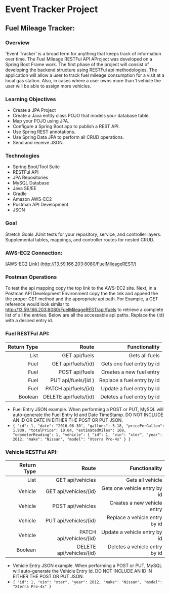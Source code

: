 # Event Tracker Project
## Fuel Mileage Tracker:
### Overview
'Event Tracker' is a broad term for anything that keeps track of information over time. The Fuel Mileage RESTFul API AProject was developed on a Spring Boot Frame work. The first phase of the project will consist of developing the backend structure using RESTFul api methodologies. The application will allow a user to track fuel mileage consumption for a visit at a local gas station. Also, in cases where a user owns more than 1 vehicle the user will be able to assign more vehicles. 

### Learning Objectives
* Create a JPA Project
* Create a Java entity class POJO that models your database table.
* Map your POJO using JPA.
* Configure a Spring Boot app to publish a REST API.
* Use Spring REST annotations.
* Use Spring Data JPA to perform all CRUD operations.
* Send and receive JSON.

### Technologies
* Spring Boot/Tool Suite
* RESTFul API
* JPA Repositories
* MySQL Database
* Java SE/EE
* Gradle
* Amazon AWS-EC2
* Postman API Development
* JSON
### Goal

Stretch Goals
JUnit tests for your repository, service, and controller layers.
Supplemental tables, mappings, and controller routes for nested CRUD.

### AWS-EC2 Connection:
[AWS-EC2 Link] (http://13.59.166.203:8080/FuelMileageREST/)



### Postman Operations
To test the api mapping copy the top link to the AWS-EC2 site. Next, in a Postman API Development Environment copy the the link and append the the proper GET method and the appropriate api path. For Example, a GET reference would look similar to  http://13.59.166.203:8080/FuelMileageREST/api/fuels to retrieve a complete list of all the entries. Below are all the accessable api paths. Replace the {id} with a desired entry id. 

### Fuel RESTFul API:
| Return Type | Route | Functionality|
| --------: | ------: |----------: |
| List<Fuel> | GET api/fuels | Gets all fuels |
| Fuel | GET api/fuels/{id}	|Gets one fuel entry by id |
| Fuel | POST api/fuels |	Creates a new fuel entry |
| Fuel | PUT api/fuels/{id }| Replace a fuel entry by id |
| Fuel | PATCH api/fuels/{id} |	Update a fuel entry by id |
| Boolean | DELETE api/fuels/{id} |	Deletes a fuel entry by id |

* Fuel Entry JSON example. When performing a POST or PUT, MySQL will auto-generate the Fuel Entry Id and Date TimeStamp. DO NOT INCLUDE AN ID OR DATE IN EITHER THE POST OR PUT JSON.
* `{
        "id": 1,
        "date": "2016-06-30",
        "gallons": 5.18,
        "pricePerGallon": 1.939,
        "totalPrice": 10.04,
        "estimatedMiles": 169,
        "odometerReading": 1,
        "vehicle": {
            "id": 1,
            "vin": "xter",
            "year": 2012,
            "make": "Nissan",
            "model": "Xterra Pro-4x"
        }
    } `
    

### Vehicle RESTFul API:
| Return Type	| Route	| Functionality |
| --------: | ------: |----------: |
| List<Vehicle> | GET api/vehicles |	Gets all vehicle | 
| Vehicle |	GET api/vehicles/{id} |	Gets one vehicle entry by id |
| Vehicle |	POST api/vehicles |	Creates a new vehicle entry |
| Vehicle |	PUT api/vehicles/{id} |	Replace a vehicle entry by id |
| Vehicle |	PATCH api/vehicles/{id} |	Update a vehicle entry by id |
| Boolean |	DELETE api/vehicles/{id} |	Deletes a vehicle entry by id |
 
 * Vehicle Entry JSON example. When performing a POST or PUT, MySQL will auto-generate the Vehicle Entry Id. DO NOT INCLUDE AN ID IN EITHER THE POST OR PUT JSON.
 * `{
        "id": 1,
        "vin": "xter",
        "year": 2012,
        "make": "Nissan",
        "model": "Xterra Pro-4x"
    }`

